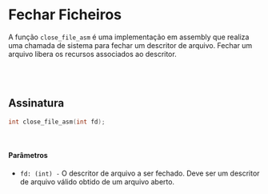 # Fechar Ficheiros
A função `close_file_asm` é uma implementação em assembly que realiza uma chamada de sistema para fechar um descritor de arquivo. Fechar um arquivo libera os recursos associados ao descritor.

<br><br>

## Assinatura
```c
int close_file_asm(int fd);
```

<br>

#### Parâmetros
- `fd: (int) -` O descritor de arquivo a ser fechado. Deve ser um descritor de arquivo válido obtido de um arquivo aberto.